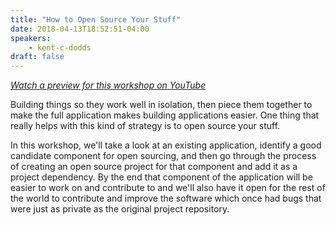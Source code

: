 ```yaml
---
title: "How to Open Source Your Stuff"
date: 2018-04-13T18:52:51-04:00
speakers:
    - kent-c-dodds
draft: false
---
```


[_Watch a preview for this workshop on YouTube_](https://www.youtube.com/watch?v=6mtPPkKchcQ)

Building things so they work well in isolation, then piece them together to make the full application makes building applications easier. One thing that really helps with this kind of strategy is to open source your stuff.

In this workshop, we'll take a look at an existing application, identify a good candidate component for open sourcing, and then go through the process of creating an open source project for that component and add it as a project dependency. By the end that component of the application will be easier to work on and contribute to and we'll also have it open for the rest of the world to contribute and improve the software which once had bugs that were just as private as the original project repository.